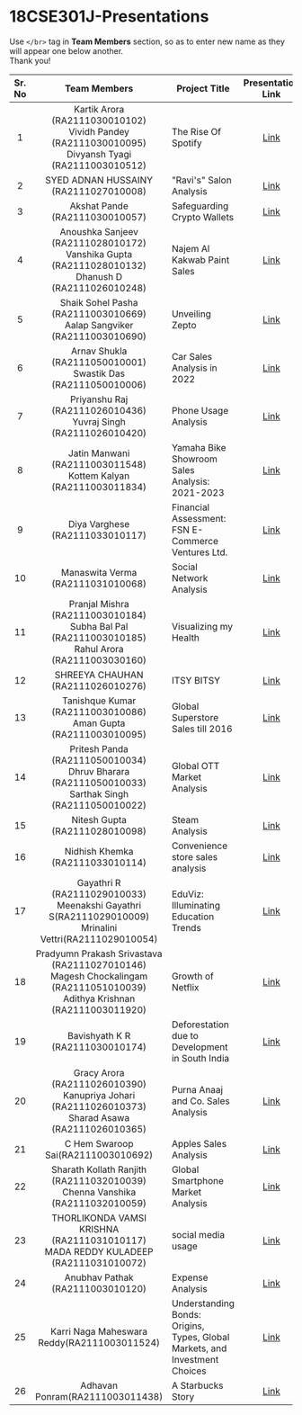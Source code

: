 # 18CSE301J-Presentations

Use `</br>` tag in **Team Members** section, so as to enter new name as they will appear one below another.
</br>Thank you!

| Sr. No | Team Members | Project Title | Presentation Link |
|:------:|:------------:|---------------|:-------------------:|
|    1   | Kartik Arora (RA2111030010102) <br/> Vividh Pandey (RA2111030010095) <br/> Divyansh Tyagi (RA2111003010512) | The Rise Of Spotify | [Link](https://www.canva.com/design/DAFuszKjry8/H-_Y1l49GYRxKJfGYANmSw/edit) |
|    2  | SYED ADNAN HUSSAINY (RA2111027010008) | "Ravi's" Salon Analysis | [Link](https://drive.google.com/file/d/1aiQIHkjSk_AzhP9KEjHzoDgXsV8PWwHK/view?usp=sharing) |
|    3   |  Akshat Pande (RA2111030010057) | Safeguarding Crypto Wallets | [Link](https://www.canva.com/design/DAFuycUj7nA/cAO-5R58dvyHMHoN6aFkDw/watch?utm_content=DAFuycUj7nA&utm_campaign=designshare&utm_medium=link&utm_source=publishsharelink) |
|    4   | Anoushka Sanjeev (RA2111028010172) <br/> Vanshika Gupta (RA2111028010132) <br/> Dhanush D (RA2111026010248) | Najem Al Kakwab Paint Sales | [Link](https://drive.google.com/file/d/1_YciI3sGsTVso8dlZFRW7A9aH7wmzoC5/view?usp=drivesdk) |
|    5   | Shaik Sohel Pasha (RA2111003010669) <br/> Aalap Sangviker (RA2111003010690) <br/> | Unveiling Zepto | [Link](https://drive.google.com/file/d/1onTY38y2pRuUr9OpoNmO1K8yn6kbagqB/view) |
|    6   | Arnav Shukla (RA2111050010001) <br/> Swastik Das (RA2111050010006)  | Car Sales Analysis in 2022 | [Link](https://www.canva.com/design/DAFugKEiADE/50IwT97QTHaJrB0Trga0bw/view?utm_content=DAFugKEiADE&utm_campaign=designshare&utm_medium=link&utm_source=publishsharelink) |
|    7   | Priyanshu Raj (RA2111026010436) <br/> Yuvraj Singh (RA2111026010420)  | Phone Usage Analysis | [Link](https://drive.google.com/file/d/18dVDgKpJ2feUgyyE1tGaDTF-qI7hHiW7/view) |
|    8   | Jatin Manwani (RA2111003011548) <br/> Kottem Kalyan (RA2111003011834)  | Yamaha Bike Showroom Sales Analysis: 2021-2023 | [Link](https://kalyankottem.github.io/18CSE301J-INFOVIZ-CT2/ct2_report.pdf) |
|    9   | Diya Varghese (RA2111033010117)  | Financial Assessment: FSN E-Commerce Ventures Ltd. | [Link](https://www.canva.com/design/DAFuzC0MJfg/Isz3-h95bRB_lXjVuxL85A/view?utm_content=DAFuzC0MJfg&utm_campaign=designshare&utm_medium=link&utm_source=publishsharelink) |
|    10   |Manaswita Verma (RA2111031010068)|Social Network Analysis|[Link](https://drive.google.com/file/d/1PpOQGwAhmykyj6cKKkYD0JDG70_E2Lzf/view?usp=sharing)|
|    11   |Pranjal Mishra (RA2111003010184) <br/> Subha Bal Pal (RA2111003010185) <br/> Rahul Arora (RA2111003030160)|Visualizing my Health|[Link](https://github.com/mohit2pal/18CSE301J-Projects/files/12653656/Infoviz-report.pdf)|
|    12   |SHREEYA CHAUHAN (RA2111026010276)|ITSY BITSY|[Link](https://drive.google.com/file/d/1AQ3t9l-F2eWPQz35hNkhDt8VWqRIQprY/view?usp=sharing)|
|    13   | Tanishque Kumar (RA2111003010086) <br/> Aman Gupta (RA2111003010095) | Global Superstore Sales till 2016 | [Link](https://github.com/AmanGupta5555/Information-Visualization.git) |
|    14   | Pritesh Panda (RA2111050010034) <br/> Dhruv Bharara (RA2111050010033) <br/> Sarthak Singh (RA2111050010022) | Global OTT Market Analysis | [Link](https://drive.google.com/file/d/1Q6GvH3QuO_66dcfV07NACxkTOOxrwdp4/view?usp=sharing) |
|    15   | Nitesh Gupta (RA2111028010098)  | Steam Analysis | [Link](https://my.visme.co/view/g7363rrw-steam-research-report) |
|    16   | Nidhish Khemka (RA2111033010114) | Convenience store sales analysis | [Link](https://drive.google.com/file/d/1mOJC9frNHfCLFda4ZMXRaMuhT71mZ054/view?usp=drivesdk) |
|    17   | Gayathri R (RA2111029010033) <br/> Meenakshi Gayathri S(RA2111029010009) <br/> Mrinalini Vettri(RA2111029010054) | EduViz: Illuminating Education Trends| [Link](https://www.canva.com/design/DAFu0EOBuXA/BIYSVS385pTl28B6Cv4x9Q/view) |
|    18   | Pradyumn Prakash Srivastava (RA2111027010146) <br/> Magesh Chockalingam (RA2111051010039) <br/> Adithya Krishnan (RA2111003011920) | Growth of Netflix | [Link](https://www.canva.com/design/DAFu6JFGYC8/rsNOMB1qv6hz0XKuvEn01w/edit?utm_content=DAFu6JFGYC8&utm_campaign=designshare&utm_medium=link2&utm_source=sharebutton) |
|    19   | Bavishyath K R (RA2111030010174)| Deforestation due to Development in South India | [Link](https://www.canva.com/design/DAFu9BuqRDg/8lut89T9mMPvF32FJRtwOw/edit?utm_content=DAFu9BuqRDg&utm_campaign=designshare&utm_medium=link2&utm_source=sharebutton)  |
|    20   | Gracy Arora (RA2111026010390) <br/> Kanupriya Johari (RA2111026010373) <br/> Sharad Asawa (RA2111026010365) | Purna Anaaj and Co. Sales Analysis| [Link](https://www.canva.com/design/DAFu-cEcgHw/q1FNBWDBP9LmrxlVQDzzMQ/edit?utm_content=DAFu-cEcgHw&utm_campaign=designshare&utm_medium=link2&utm_source=sharebutton) |
|    21   | C Hem Swaroop Sai(RA2111003010692) | Apples Sales Analysis | [Link](https://www.canva.com/design/DAFu-SMnq34/51fy7ziYeSdNbh7_9O6cUA/edit?utm_content=DAFu-SMnq34&utm_campaign=designshare&utm_medium=link2&utm_source=sharebutton) |
|    22   | Sharath Kollath Ranjith (RA2111032010039) <br/> Chenna Vanshika (RA2111032010059) | Global Smartphone Market Analysis | [Link](https://www.canva.com/design/DAFu7T-xa9w/sfYPfuvZMFxT4Env7aGV1Q/edit?utm_content=DAFu7T-xa9w&utm_campaign=designshare&utm_medium=link2&utm_source=sharebutton) |
|    23   |  THORLIKONDA VAMSI KRISHNA (RA2111031010117) <br/> MADA REDDY KULADEEP (RA2111031010072) | social media usage | [Link](https://my.visme.co/view/6xk39vy7-social-media-usage) |
|    24   | Anubhav Pathak (RA2111003010120)  | Expense Analysis | [Link](https://www.canva.com/design/DAFu9r0jA1s/JoQFZdGPV-NqG3mAmDjBMA/edit?utm_content=DAFu9r0jA1s&utm_campaign=designshare&utm_medium=link2&utm_source=sharebutton) |
|    25   | Karri Naga Maheswara Reddy(RA2111003011524) | Understanding Bonds: Origins, Types, Global Markets, and Investment Choices | [Link](https://drive.google.com/file/d/159gv4481TkKcWRf1r8dWXFHf-kt62U69/view?usp=sharing) |
|    26  | Adhavan Ponram(RA2111003011438) | A Starbucks Story | [Link]([https://drive.google.com/file/d/159gv4481TkKcWRf1r8dWXFHf-kt62U69/view?usp=sharing](https://www.canva.com/design/DAFvdtFZ1Ac/dm9vOjp9B9AI5ayd7A6isQ/edit?utm_content=DAFvdtFZ1Ac&utm_campaign=designshare&utm_medium=link2&utm_source=sharebutton)https://www.canva.com/design/DAFvdtFZ1Ac/dm9vOjp9B9AI5ayd7A6isQ/edit?utm_content=DAFvdtFZ1Ac&utm_campaign=designshare&utm_medium=link2&utm_source=sharebutton) |


